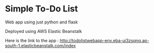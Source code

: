 # Simple To-Do List 

Web app using just python and flask

Deployed using AWS Elastic Beanstalk

Here is the link to the app : http://todolistwebapp-env.eba-ui3zsqnq.ap-south-1.elasticbeanstalk.com/index
